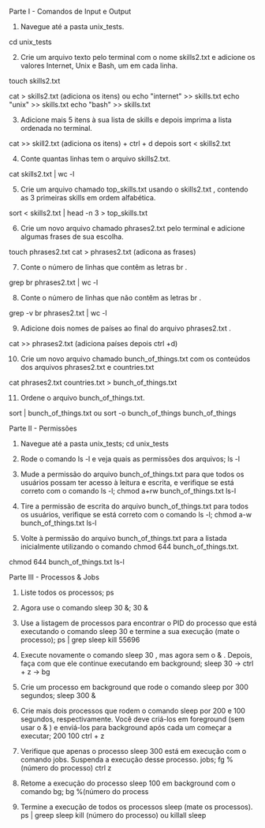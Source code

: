 Parte I - Comandos de Input e Output

1. Navegue até a pasta unix_tests.

cd unix_tests

2. Crie um arquivo texto pelo terminal com o nome skills2.txt e adicione os valores Internet, Unix e Bash, um em cada linha.

touch skills2.txt

cat > skills2.txt (adiciona os itens)
ou
echo "internet" >> skills.txt
echo "unix" >> skills.txt
echo "bash" >> skills.txt

3. Adicione mais 5 itens à sua lista de skills e depois imprima a lista ordenada no terminal. 

cat >> skill2.txt (adiciona os itens) + ctrl + d depois sort < skills2.txt

4. Conte quantas linhas tem o arquivo skills2.txt.

cat skills2.txt | wc -l

5. Crie um arquivo chamado top_skills.txt usando o skills2.txt , contendo as 3 primeiras skills em ordem alfabética.

sort < skills2.txt | head -n 3 > top_skills.txt

6. Crie um novo arquivo chamado phrases2.txt pelo terminal e adicione algumas frases de sua escolha.

touch phrases2.txt
cat > phrases2.txt (adicona as frases)

7. Conte o número de linhas que contêm as letras br .

grep br phrases2.txt | wc -l

8. Conte o número de linhas que não contêm as letras br .

grep -v br phrases2.txt | wc -l

9. Adicione dois nomes de países ao final do arquivo phrases2.txt .

cat >> phrases2.txt (adiciona países depois ctrl +d)

10. Crie um novo arquivo chamado bunch_of_things.txt com os conteúdos dos arquivos phrases2.txt e countries.txt

cat phrases2.txt countries.txt > bunch_of_things.txt

11. Ordene o arquivo bunch_of_things.txt.

sort | bunch_of_things.txt ou sort -o bunch_of_things bunch_of_things

Parte II - Permissões
1. Navegue até a pasta unix_tests;
cd unix_tests

2. Rode o comando ls -l e veja quais as permissões dos arquivos;
ls -l

3. Mude a permissão do arquivo bunch_of_things.txt para que todos os usuários possam ter acesso à leitura e escrita, e verifique se está correto com o comando ls -l;
chmod a+rw bunch_of_things.txt ls-l

4. Tire a permissão de escrita do arquivo bunch_of_things.txt para todos os usuários, verifique se está correto com o comando ls -l;
chmod a-w bunch_of_things.txt ls-l

5. Volte à permissão do arquivo bunch_of_things.txt para a listada inicialmente utilizando o comando chmod 644 bunch_of_things.txt.

chmod 644 bunch_of_things.txt ls-l

Parte III - Processos & Jobs
1. Liste todos os processos;
ps

2. Agora use o comando sleep 30 &;
30 &

3. Use a listagem de processos para encontrar o PID do processo que está executando o comando sleep 30 e termine a sua execução (mate o processo);
ps | grep sleep
kill 55696

4. Execute novamente o comando sleep 30 , mas agora sem o & . Depois, faça com que ele continue executando em background;
sleep 30 -> ctrl + z -> bg

5. Crie um processo em background que rode o comando sleep por 300 segundos;
sleep 300 &

6. Crie mais dois processos que rodem o comando sleep por 200 e 100 segundos, respectivamente. Você deve criá-los em foreground (sem usar o & ) e enviá-los para background após cada um começar a executar;
200
100
ctrl + z

7. Verifique que apenas o processo sleep 300 está em execução com o comando jobs. Suspenda a execução desse processo.
jobs;
fg %(número do processo)
ctrl z

8. Retome a execução do processo sleep 100 em background com o comando bg;
bg %(número do process

9. Termine a execução de todos os processos sleep (mate os processos).
ps | greep sleep
kill (número do processo)
ou
killall sleep





